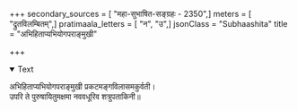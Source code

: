 +++
secondary_sources = [ "महा-सुभाषित-सङ्ग्रहः - 2350",]
meters = [ "द्रुतविलम्बितम्",]
pratimaala_letters = [ "न", "उ",]
jsonClass = "Subhaashita"
title = "अभिहिताप्यभियोगपराङ्मुखी"

+++

<details open><summary>Text</summary>

अभिहिताप्यभियोगपराङ्मुखी प्रकटमङ्गविलासमकुर्वती।  
उपरि ते पुरुषायितुमक्षमा नववधूरिव शत्रुपताकिनी॥
</details>
